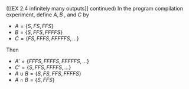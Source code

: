 ([[EX 2.4 infinitely many outputs]] continued)
In the program compilation experiment, define $A,B$ , and
$C$ by
-   $A = \{ S,{FS},{FFS}\}$
-   $B = \{ S,{FFS},{FFFFS}\}$
-   $C = \{ {FS},{FFFS},{FFFFFS},\ldots \}$

Then
-   $A' = \{ {FFFS},{FFFFS},{FFFFFS},\ldots \}$
-   $C' = \{ S,{FFS},{FFFFS},\ldots \}$
-   $A \cup B = \{ S,{FS},{FFS},{FFFFS}\}$
-   $A \cap B = \{ S,{FFS}\}$